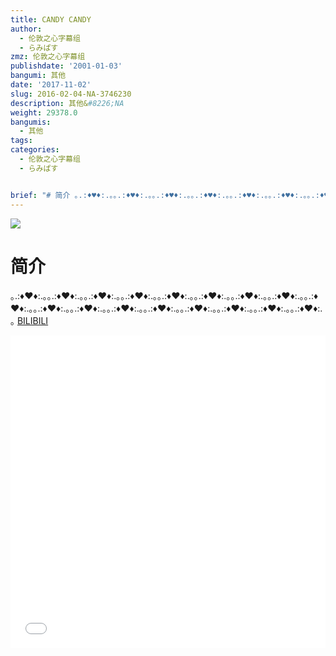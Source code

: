 ```yaml
---
title: CANDY CANDY
author:
  - 伦敦之心字幕组
  - らみぱす
zmz: 伦敦之心字幕组
publishdate: '2001-01-03'
bangumi: 其他
date: '2017-11-02'
slug: 2016-02-04-NA-3746230
description: 其他&#8226;NA
weight: 29378.0
bangumis:
  - 其他
tags:
categories:
  - 伦敦之心字幕组
  - らみぱす


brief: "# 简介 ｡.:♦♥♦:.｡｡.:♦♥♦:.｡｡.:♦♥♦:.｡｡.:♦♥♦:.｡｡.:♦♥♦:.｡｡.:♦♥♦:.｡｡.:♦♥♦:.｡｡.:♦♥♦:.｡｡.:♦♥♦:.｡｡.:♦♥♦:.｡｡.:♦♥♦:.｡｡.:♦♥♦:.｡｡.:♦♥♦:.｡｡.:♦♥♦:.｡｡.:♦♥♦:.｡｡.:♦♥♦:.｡｡.:♦♥♦:.｡"
---
```

![](https://i.imgur.com/IvjJTcP.png)
# 简介  
｡.:♦♥♦:.｡｡.:♦♥♦:.｡｡.:♦♥♦:.｡｡.:♦♥♦:.｡｡.:♦♥♦:.｡｡.:♦♥♦:.｡｡.:♦♥♦:.｡｡.:♦♥♦:.｡｡.:♦♥♦:.｡｡.:♦♥♦:.｡｡.:♦♥♦:.｡｡.:♦♥♦:.｡｡.:♦♥♦:.｡｡.:♦♥♦:.｡｡.:♦♥♦:.｡｡.:♦♥♦:.｡｡.:♦♥♦:.｡
  [BILIBILI](https://www.bilibili.com/video/av3746230/)

<div class="vcontainer">  <iframe class='video' src="//www.bilibili.com/blackboard/player.html?aid=3746230" width="100%" height="500" frameborder="0" allowfullscreen="allowfullscreen"></iframe></div>
